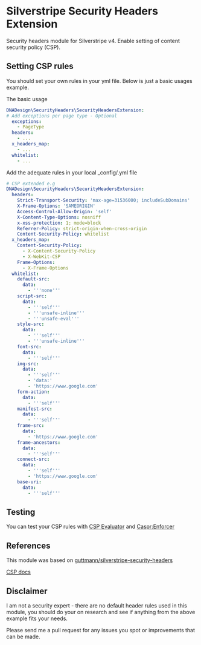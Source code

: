 # Silverstripe Security Headers Extension

Security headers module for Silverstripe v4.
Enable setting of content security policy (CSP).

## Setting CSP rules

You should set your own rules in your yml file. Below is just a basic usages example.

The basic usage

```yml
DNADesign\SecurityHeaders\SecurityHeadersExtension:
# Add exceptions per page type - Optional
  exceptions:
    - PageType
  headers:
    - ...
  x_headers_map:
    - ...
  whitelist:
    - ...
```

Add the adequate rules in your local _config/.yml file

```yml
# CSP extended e.g
DNADesign\SecurityHeaders\SecurityHeadersExtension:
  headers:
    Strict-Transport-Security: 'max-age=31536000; includeSubDomains'
    X-Frame-Options: 'SAMEORIGIN'
    Access-Control-Allow-Origin: 'self'
    X-Content-Type-Options: nosniff
    x-xss-protection: 1; mode=block
    Referrer-Policy: strict-origin-when-cross-origin
    Content-Security-Policy: whitelist
  x_headers_map:
    Content-Security-Policy:
      - X-Content-Security-Policy
      - X-WebKit-CSP
    Frame-Options:
      - X-Frame-Options
  whitelist:
    default-src:
      data:
        - '''none'''
    script-src:
      data:
        - '''self'''
        - '''unsafe-inline'''
        - '''unsafe-eval'''
    style-src:
      data:
        - '''self'''
        - '''unsafe-inline'''
    font-src:
      data:
        - '''self'''
    img-src:
      data:
        - '''self'''
        - 'data:'
        - 'https://www.google.com'
    form-action:
      data:
        - '''self'''
    manifest-src:
      data:
        - '''self'''
    frame-src:
      data:
        - 'https://www.google.com'
    frame-ancestors:
      data:
        - '''self'''
    connect-src:
      data:
        - '''self'''
        - 'https://www.google.com'
    base-uri:
      data:
        - '''self'''
```

## Testing

You can test your CSP rules with [CSP Evaluator](https://chrome.google.com/webstore/detail/csp-evaluator/fjohamlofnakbnbfjkohkbdigoodcejf) and [Caspr:Enforcer](https://chrome.google.com/webstore/detail/caspr-enforcer/fekcdjkhlbjngkimekikebfegbijjafd)

## References
This module was based on [guttmann/silverstripe-security-headers](https://github.com/guttmann/silverstripe-security-headers)

[CSP docs](https://developer.mozilla.org/en-US/docs/Web/HTTP/CSP)

## Disclaimer

I am not a security expert - there are no default header rules used in this module, you should do your on research and see if anything from the above example fits your needs.

Please send me a pull request for any issues you spot or improvements that can be made.
